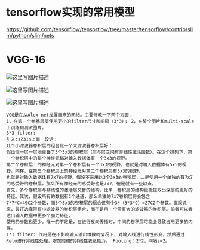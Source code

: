 # tensorflow实现的常用模型
https://github.com/tensorflow/tensorflow/tree/master/tensorflow/contrib/slim/python/slim/nets

# VGG-16
![这里写图片描述](http://img.blog.csdn.net/20171129213446318?watermark/2/text/aHR0cDovL2Jsb2cuY3Nkbi5uZXQvd2M3ODE3MDgyNDk=/font/5a6L5L2T/fontsize/400/fill/I0JBQkFCMA==/dissolve/70/gravity/SouthEast)


![这里写图片描述](https://img-blog.csdn.net/20170222092929915?watermark/2/text/aHR0cDovL2Jsb2cuY3Nkbi5uZXQvd2N5MTIzNDExODk=/font/5a6L5L2T/fontsize/400/fill/I0JBQkFCMA==/dissolve/70/gravity/Center)


![这里写图片描述](https://img-blog.csdn.net/20170222093054201?watermark/2/text/aHR0cDovL2Jsb2cuY3Nkbi5uZXQvd2N5MTIzNDExODk=/font/5a6L5L2T/fontsize/400/fill/I0JBQkFCMA==/dissolve/70/gravity/Center)

```
VGG是在从Alex-net发展而来的网络。主要修改一下两个方面：
1，在第一个卷基层层使用更小的filter尺寸和间隔（3*3）； 2，在整个图片和multi-scale上训练和测试图片。
3*3 filter:
引入cs231n上面一段话：
几个小滤波器卷积层的组合比一个大滤波器卷积层好：
假设你一层一层地重叠了3个3x3的卷积层（层与层之间有非线性激活函数）。在这个排列下，第一个卷积层中的每个神经元都对输入数据体有一个3x3的视野。
第二个卷积层上的神经元对第一个卷积层有一个3x3的视野，也就是对输入数据体有5x5的视野。同样，在第三个卷积层上的神经元对第二个卷积层有3x3的视野，
也就是对输入数据体有7x7的视野。假设不采用这3个3x3的卷积层，二是使用一个单独的有7x7的感受野的卷积层，那么所有神经元的感受野也是7x7，但是就有一些缺点。
首先，多个卷积层与非线性的激活层交替的结构，比单一卷积层的结构更能提取出深层的更好的特征。其次，假设所有的数据有C个通道，那么单独的7x7卷积层将会包含
7*7*C=49C2个参数，而3个3x3的卷积层的组合仅有个3*（3*3*C）=27C2个参数。直观说来，最好选择带有小滤波器的卷积层组合，而不是用一个带有大的滤波器的卷积层。前者可以表达出输入数据中更多个强力特征，
使用的参数也更少。唯一的不足是，在进行反向传播时，中间的卷积层可能会导致占用更多的内存。
1*1 filter: 作用是在不影响输入输出维数的情况下，对输入线进行线性形变，然后通过Relu进行非线性处理，增加网络的非线性表达能力。 Pooling：2*2，间隔s=2。
```